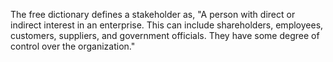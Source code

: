 The free dictionary defines a stakeholder as, "A person with direct or indirect interest in an enterprise. This can include shareholders, employees, customers, suppliers, and government officials. They have some degree of control over the organization."